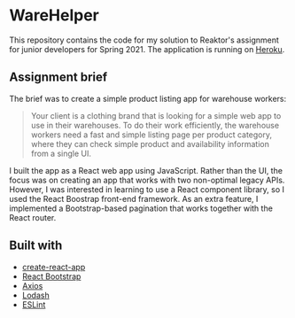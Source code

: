 # WareHelper

This repository contains the code for my solution to Reaktor's assignment for junior developers for Spring 2021. The application is running on [Heroku](https://rocky-falls-72380.herokuapp.com/).

## Assignment brief

The brief was to create a simple product listing app for warehouse workers:
> Your client is a clothing brand that is looking for a simple web app to use in their warehouses. To do their work efficiently, the warehouse workers need a fast and simple listing page per product category, where they can check simple product and availability information from a single UI.

I built the app as a React web app using JavaScript. Rather than the UI, the focus was on creating an app that works with two non-optimal legacy APIs. However, I was interested in learning to use a React component library, so I used the React Boostrap front-end framework. As an extra feature, I implemented a Bootstrap-based pagination that works together with the React router.

## Built with

* [create-react-app](https://github.com/facebook/create-react-app)
* [React Bootstrap](https://react-bootstrap.github.io/)
* [Axios](https://github.com/axios/axios)
* [Lodash](https://github.com/lodash/lodash)
* [ESLint](https://eslint.org/)


